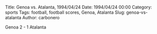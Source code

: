 Title: Genoa vs. Atalanta, 1994/04/24
Date: 1994/04/24 00:00
Category: sports
Tags: football, football scores, Genoa, Atalanta
Slug: genoa-vs-atalanta
Author: carbonero


Genoa 2 - 1 Atalanta
